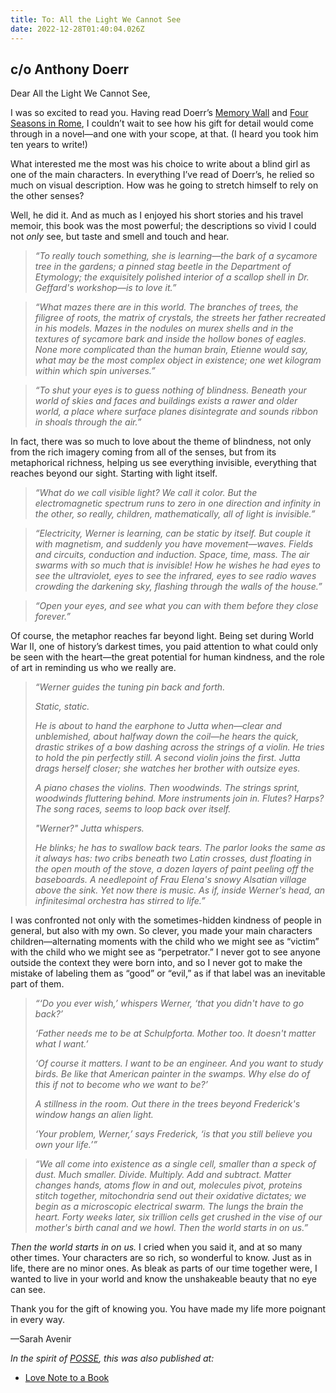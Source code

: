 ```yaml
---
title: To: All the Light We Cannot See
date: 2022-12-28T01:40:04.026Z
---
```


## c/o Anthony Doerr

<p>Dear All the Light We Cannot See,</p><p>I was so excited to read you. Having read Doerr’s <a href="https://www.anthonydoerr.com/books/memory-wall">Memory Wall</a> and <a href="https://www.anthonydoerr.com/books/four-seasons-in-rome">Four Seasons in Rome</a>, I couldn’t wait to see how his gift for detail would come through in a novel—and one with your scope, at that. (I heard you took him ten years to write!)</p><p>What interested me the most was his choice to write about a blind girl as one of the main characters. In everything I’ve read of Doerr’s, he relied so much on visual description. How was he going to stretch himself to rely on the other senses?</p><p>Well, he did it. And as much as I enjoyed his short stories and his travel memoir, this book was the most powerful; the descriptions so vivid I could not <em>only</em> see, but taste and smell and touch and hear.</p><blockquote><p><em>“To really touch something, she is learning—the bark of a sycamore tree in the gardens; a pinned stag beetle in the Department of Etymology; the exquisitely polished interior of a scallop shell in Dr. Geffard's workshop—is to love it.”</em></p></blockquote><blockquote><p><em>“What mazes there are in this world. The branches of trees, the filigree of roots, the matrix of crystals, the streets her father recreated in his models. Mazes in the nodules on murex shells and in the textures of sycamore bark and inside the hollow bones of eagles. None more complicated than the human brain, Etienne would say, what may be the most complex object in existence; one wet kilogram within which spin universes.”</em></p></blockquote><blockquote><p><em>“To shut your eyes is to guess nothing of blindness. Beneath your world of skies and faces and buildings exists a rawer and older world, a place where surface planes disintegrate and sounds ribbon in shoals through the air.”</em></p></blockquote><p>In fact, there was so much to love about the theme of blindness, not only from the rich imagery coming from all of the senses, but from its metaphorical richness, helping us see everything invisible, everything that reaches beyond our sight. Starting with light itself.</p><blockquote><p><em>“What do we call visible light? We call it color. But the electromagnetic spectrum runs to zero in one direction and infinity in the other, so really, children, mathematically, all of light is invisible.”</em></p></blockquote><blockquote><p><em>“Electricity, Werner is learning, can be static by itself. But couple it with magnetism, and suddenly you have movement—waves. Fields and circuits, conduction and induction. Space, time, mass. The air swarms with so much that is invisible! How he wishes he had eyes to see the ultraviolet, eyes to see the infrared, eyes to see radio waves crowding the darkening sky, flashing through the walls of the house.”</em></p></blockquote><blockquote><p><em>“Open your eyes, and see what you can with them before they close forever.”</em></p></blockquote><p>Of course, the metaphor reaches far beyond light. Being set during World War II, one of history’s darkest times, you paid attention to what could only be seen with the heart—the great potential for human kindness, and the role of art in reminding us who we really are.</p><blockquote><p><em>“Werner guides the tuning pin back and forth.</em></p><p><em>Static, static.</em></p><p><em>He is about to hand the earphone to Jutta when—clear and unblemished, about halfway down the coil—he hears the quick, drastic strikes of a bow dashing across the strings of a violin. He tries to hold the pin perfectly still. A second violin joins the first. Jutta drags herself closer; she watches her brother with outsize eyes.</em></p><p><em>A piano chases the violins. Then woodwinds. The strings sprint, woodwinds fluttering behind. More instruments join in. Flutes? Harps? The song races, seems to loop back over itself.&nbsp;</em></p><p><em>"Werner?" Jutta whispers.</em></p><p><em>He blinks; he has to swallow back tears. The parlor looks the same as it always has: two cribs beneath two Latin crosses, dust floating in the open mouth of the stove, a dozen layers of paint peeling off the baseboards. A needlepoint of Frau Elena's snowy Alsatian village above the sink. Yet now there is music. As if, inside Werner's head, an infinitesimal orchestra has stirred to life.”</em></p></blockquote><p>I was confronted not only with the sometimes-hidden kindness of people in general, but also with my own. So clever, you made your main characters children—alternating moments with the child who we might see as “victim” with the child who we might see as “perpetrator.” I never got to see anyone outside the context they were born into, and so I never got to make the mistake of labeling them as “good” or “evil,” as if that label was an inevitable part of them.</p><blockquote><p><em>“‘Do you ever wish,’ whispers Werner, ‘that you didn't have to go back?’</em></p><p><em>‘Father needs me to be at Schulpforta. Mother too. It doesn't matter what I want.’</em></p><p><em>‘Of course it matters. I want to be an engineer. And you want to study birds. Be like that American painter in the swamps. Why else do of this if not to become who we want to be?’</em></p><p><em>A stillness in the room. Out there in the trees beyond Frederick's window hangs an alien light.</em></p><p><em>‘Your problem, Werner,’ says Frederick, ‘is that you still believe you own your life.’”</em></p></blockquote><blockquote><p><em>“We all come into existence as a single cell, smaller than a speck of dust. Much smaller. Divide. Multiply. Add and subtract. Matter changes hands, atoms flow in and out, molecules pivot, proteins stitch together, mitochondria send out their oxidative dictates; we begin as a microscopic electrical swarm. The lungs the brain the heart. Forty weeks later, six trillion cells get crushed in the vise of our mother's birth canal and we howl. Then the world starts in on us.”</em></p></blockquote><p><em>Then the world starts in on us.</em> I cried when you said it, and at so many other times. Your characters are so rich, so wonderful to know. Just as in life, there are no minor ones. As bleak as parts of our time together were, I wanted to live in your world and know the unshakeable beauty that no eye can see.</p><p>Thank you for the gift of knowing you. You have made my life more poignant in every way.</p><p>—Sarah Avenir</p>

*In the spirit of [POSSE](https://indieweb.org/POSSE), this was also published at:*

* [Love Note to a Book](https://lovenotetoabook.substack.com/p/to-all-the-light-we-cannot-see)